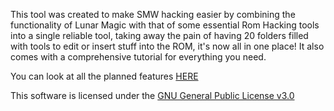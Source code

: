 This tool was created to make SMW hacking easier by combining the functionality of Lunar Magic with that of some essential Rom Hacking tools into a single reliable tool, taking away the pain of having 20 folders filled with tools to edit or insert stuff into the ROM, it's now all in one place! It also comes with a comprehensive tutorial for everything you need.

You can look at all the  planned features [HERE](https://docs.google.com/document/d/1HrlVJWKCjPcVIAoZXt8xTMONgAhpVZv2Sf5ueRBPmnY/edit?usp=sharing)


This software is licensed under the [GNU General Public License v3.0](/LICENSE.md)
